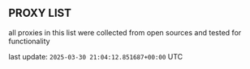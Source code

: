 ## PROXY LIST

all proxies in this list were collected from open sources and tested for functionality

last update: `2025-03-30 21:04:12.851687+00:00` UTC